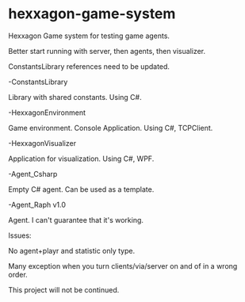 # hexxagon-game-system
Hexxagon Game system for testing game agents.



Better start running with server, then agents, then visualizer.

ConstantsLibrary references need to be updated.



-ConstantsLibrary

Library with shared constants. Using C#.

-HexxagonEnvironment 

Game environment. Console Application. Using C#, TCPClient.

-HexxagonVisualizer

Application for visualization. Using C#, WPF.

-Agent_Csharp

Empty C# agent. Can be used as a template.

-Agent_Raph v1.0

Agent. I can't guarantee that it's working.



Issues:

No agent+playr and statistic only type.

Many exception when you turn clients/via/server on and of in a wrong order.



This project will not be continued.
